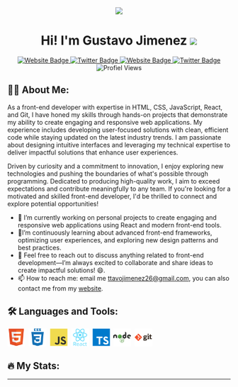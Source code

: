 <div id="header" align="center">
  <img src="https://cdn.discordapp.com/attachments/1035981275196047401/1082383442718773318/1671189244148.jpg" width=200 />
</div>

<div id="hey" align="center">
  <h1>
    Hi!
    I'm Gustavo Jimenez
    <img src="https://media.giphy.com/media/hvRJCLFzcasrR4ia7z/giphy.gif" width=40 />
  </h1>
</div>

<div id="badges" align="center">
  <a href="ttavojimenez26@gmail.com">
    <img src="https://img.shields.io/badge/-Email%20Me-red?style=for-the-badge" alt="Website Badge"/>
  </a>
  <a href="https://t.me/ttavojimenez">
    <img src="https://img.shields.io/badge/Telegram-blue?style=for-the-badge&logo=telegram&logoColor=white" alt="Twitter Badge"/>
  </a>
  <a href="https://ttavojimenez.github.io/portfolio/">
    <img src="https://img.shields.io/badge/-My%20Website-red?style=for-the-badge" alt="Website Badge"/>
  </a>
  <a href="https://twitter.com/ttavojimenez">
    <img src="https://img.shields.io/badge/Twitter-blue?style=for-the-badge&logo=twitter&logoColor=white" alt="Twitter Badge"/>
  </a>
</div>

<div id="profile-views" align="center">
  <img src="https://komarev.com/ghpvc/?username=al3sha9&style=flat-square&color=blue" alt="Profiel Views"/>
</div>


## :man_technologist: About Me:
As a front-end developer with expertise in HTML, CSS, JavaScript, React, and Git, I have honed my skills through hands-on projects that demonstrate my ability to create engaging and responsive web applications. My experience includes developing user-focused solutions with clean, efficient code while staying updated on the latest industry trends. I am passionate about designing intuitive interfaces and leveraging my technical expertise to deliver impactful solutions that enhance user experiences.

Driven by curiosity and a commitment to innovation, I enjoy exploring new technologies and pushing the boundaries of what's possible through programming. Dedicated to producing high-quality work, I aim to exceed expectations and contribute meaningfully to any team. If you're looking for a motivated and skilled front-end developer, I'd be thrilled to connect and explore potential opportunities!

- 🔭 I’m currently working on personal projects to create engaging and responsive web applications using React and modern front-end tools.
- 🌱I’m continuously learning about advanced front-end frameworks, optimizing user experiences, and exploring new design patterns and best practices.
- 💬 Feel free to reach out to discuss anything related to front-end development—I’m always excited to collaborate and share ideas to create impactful solutions! :smile:.
- 📫 How to reach me: email me [ttavojimenez26@gmail.com](mailto:ttavojimenez26@gmail.com), you can also contact me from my [website](https://ttavojimenez.github.io/portfolio/).


## :hammer_and_wrench: Languages and Tools:
<div>
  <img src="https://github.com/devicons/devicon/blob/master/icons/html5/html5-original.svg" title="HTML5" alt="HTML" width="40" height="40"/>&nbsp;
  <img src="https://github.com/devicons/devicon/blob/master/icons/css3/css3-plain-wordmark.svg"  title="CSS3" alt="CSS" width="40" height="40"/>&nbsp;
  <img src="https://github.com/devicons/devicon/blob/master/icons/javascript/javascript-original.svg" title="JavaScript" alt="JavaScript" width="40" height="40"/>&nbsp;
  <img src="https://github.com/devicons/devicon/blob/master/icons/react/react-original-wordmark.svg" title="React" alt="React" width="40" height="40"/>&nbsp;
  <img src="https://github.com/devicons/devicon/blob/master/icons/typescript/typescript-original.svg" title="TypeScript" alt="TypeScript" width="40" height="40"/>&nbsp;
  <img src="https://github.com/devicons/devicon/blob/master/icons/nodejs/nodejs-original-wordmark.svg" title="NodeJS" alt="NodeJS" width="40" height="40"/>&nbsp;
  <img src="https://github.com/devicons/devicon/blob/master/icons/git/git-original-wordmark.svg" title="Git" **alt="Git" width="40" height="40"/>
</div>
 

  
## :fire: My Stats:

------

